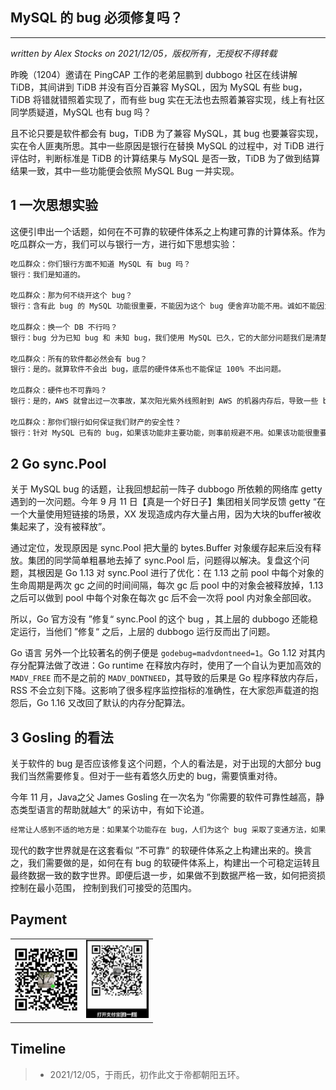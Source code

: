 ## MySQL 的 bug 必须修复吗？ ##
---
*written by Alex Stocks on 2021/12/05，版权所有，无授权不得转载*

昨晚（1204）邀请在 PingCAP 工作的老弟屈鹏到 dubbogo 社区在线讲解 TiDB，其间讲到 TiDB 并没有百分百兼容 MySQL，因为 MySQL 有些 bug，TiDB 将错就错照着实现了，而有些 bug 实在无法也去照着兼容实现，线上有社区同学质疑道，MySQL 也有 bug 吗？

且不论只要是软件都会有 bug，TiDB 为了兼容 MySQL，其 bug 也要兼容实现，实在令人匪夷所思。其中一些原因是银行在替换 MySQL 的过程中，对 TiDB 进行评估时，判断标准是 TiDB 的计算结果与 MySQL 是否一致，TiDB 为了做到结算结果一致，其中一些功能便会依照 MySQL Bug 一并实现。

## 1 一次思想实验

这便引申出一个话题，如何在不可靠的软硬件体系之上构建可靠的计算体系。作为吃瓜群众一方，我们可以与银行一方，进行如下思想实验：

```bash
吃瓜群众：你们银行方面不知道 MySQL 有 bug 吗？
银行：我们是知道的。

吃瓜群众：那为何不绕开这个 bug？
银行：含有此 bug 的 MySQL 功能很重要，不能因为这个 bug 便舍弃功能不用。诚如不能因为会拉屎撒尿，便否认熊猫不是可爱的动物。

吃瓜群众：换一个 DB 不行吗？
银行：bug 分为已知 bug 和 未知 bug，我们使用 MySQL 已久，它的大部分问题我们是清楚的。如果换一个我们不熟悉的 DB，且不说切换后导致的开发运维成本，新 DB 即便保证在这个功能上无 bug，它肯定还有其他潜在的 bug，因为所有的软件都有 bug。或者说，他们都不会保证他们 100% 不会不出 bug。

吃瓜群众：所有的软件都必然会有 bug？
银行：是的。就算软件不会出 bug，底层的硬件体系也不能保证 100% 不出问题。

吃瓜群众：硬件也不可靠吗？
银行：是的，AWS 就曾出过一次事故，某次阳光紫外线照射到 AWS 的机器内存后，导致一些 bit 位翻转，而新数据的 checksum 恰好又与老数据的 checksum 一致，这便导致了一次严重事故。当然这种事故，大概也只有亚马逊这种级别的公司有实力和意愿去追究发现，如果资损不严重，一般实体是不愿意去深究的。其实我们的整个通信体系也不是 100% 可靠的，譬如 TCP 协议以及其依赖的 IP 层协议包都有一个 checksum 字段，这些都是整个软硬件体系不可靠的明证。

吃瓜群众：那你们银行如何保证我们财产的安全性？
银行：针对 MySQL 已有的 bug，如果该功能非主要功能，则事前规避不用。如果该功能很重要，则调查触发已知 bug 的边缘条件，然后在上层应用中规避。银行每天还会进行常规性的对账，核对资损，通过事后补偿的手段保证资金的绝对安全性。
```

## 2 Go sync.Pool

关于 MySQL bug 的话题，让我回想起前一阵子 dubbogo 所依赖的网络库 getty 遇到的一次问题。今年 9 月 11 日【真是一个好日子】集团相关同学反馈 getty “在一个大量使用短链接的场景，XX 发现造成内存大量占用，因为大块的buffer被收集起来了，没有被释放”。

通过定位，发现原因是 sync.Pool 把大量的 bytes.Buffer 对象缓存起来后没有释放。集团的同学简单粗暴地去掉了 sync.Pool 后，问题得以解决。复盘这个问题，其根因是 Go 1.13 对 sync.Pool 进行了优化：在 1.13 之前 pool 中每个对象的生命周期是两次 gc 之间的时间间隔，每次 gc 后 pool 中的对象会被释放掉，1.13 之后可以做到 pool 中每个对象在每次 gc 后不会一次将 pool 内对象全部回收。

所以，Go 官方没有 ”修复“ sync.Pool 的这个 bug ，其上层的 dubbogo 还能稳定运行，当他们 ”修复“ 之后，上层的 dubbogo 运行反而出了问题。

Go 语言 另外一个比较著名的例子便是 `godebug=madvdontneed=1`。Go 1.12 对其内存分配算法做了改进：Go runtime 在释放内存时，使用了一个自认为更加高效的 `MADV_FREE` 而不是之前的 `MADV_DONTNEED`，其导致的后果是 Go 程序释放内存后，RSS 不会立刻下降。这影响了很多程序监控指标的准确性，在大家怨声载道的抱怨后，Go 1.16 又改回了默认的内存分配算法。

## 3 Gosling 的看法

关于软件的 bug 是否应该修复这个问题，个人的看法是，对于出现的大部分 bug 我们当然需要修复。但对于一些有着悠久历史的 bug，需要慎重对待。

今年 11 月，Java之父 James Gosling 在一次名为 ”你需要的软件可靠性越高，静态类型语言的帮助就越大“ 的采访中，有如下论道。

```java
经常让人感到不适的地方是：如果某个功能存在 bug，人们为这个 bug 采取了变通方法，如果你修复了 bug，你可能会打破这些变通方法。在 Java 世界中，确实有过这样的例子，我们要么决定不修复 bug，要么引入一种正确的方法，这甚至体现在硬件上。
```

现代的数字世界就是在这套看似 ”不可靠“ 的软硬件体系之上构建出来的。换言之，我们需要做的是，如何在有 bug 的软硬件体系上，构建出一个可稳定运转且最终数据一致的数字世界。即便后退一步，如果做不到数据严格一致，如何把资损控制在最小范围， 控制到我们可接受的范围内。

## Payment


<div>
<table>
  <tbody>
  <tr></tr>
    <tr>
      <td align="center"  valign="middle">
        <a href="" target="_blank">
          <img width="100px"  src="../pic/pay/wepay.jpg">
        </a>
      </td>
      <td align="center"  valign="middle">
        <a href="" target="_blank">
          <img width="100px"  src="../pic/pay/alipay.jpg">
        </a>
   </tbody>
</table>
</div>

## Timeline ##

>- 2021/12/05，于雨氏，初作此文于帝都朝阳五环。

